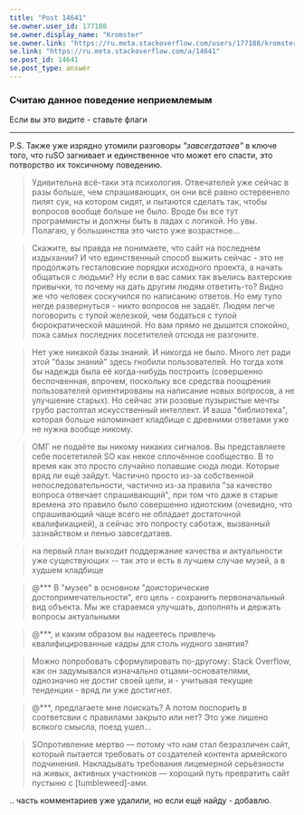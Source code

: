 ```yaml
---
title: "Post 14641"
se.owner.user_id: 177188
se.owner.display_name: "Kromster"
se.owner.link: "https://ru.meta.stackoverflow.com/users/177188/kromster"
se.link: "https://ru.meta.stackoverflow.com/a/14641"
se.post_id: 14641
se.post_type: answer
---
```

<h3>Считаю данное поведение неприемлемым</h3>
<p>Если вы это видите - ставьте флаги</p>
<hr />
<p>P.S. Также уже изрядно утомили разговоры <em>&quot;завсегдатаев&quot;</em> в ключе того, что ruSO загнивает и единственное что может его спасти, это потворство их токсичному поведению.</p>
<blockquote>
<p>Удивительна всё-таки эта психология. Отвечателей уже сейчас в разы больше, чем спрашивающих, он они всё равно остервенело пилят сук, на котором сидят, и пытаются сделать так, чтобы вопросов вообще больше не было. Вроде бы все тут программисты и должны быть в ладах с логикой. Но увы. Полагаю, у большинства это чисто уже возрастное... </p>
</blockquote>
<blockquote>
<p>Скажите, вы правда не понимаете, что сайт на последнем издыхании? И что единственный способ выжить сейчас - это не продолжать гестаповские порядки исходного проекта, а начать общаться с людьми? Ну если в вас самих так въелись вахтерские привычки, то почему на дать другим людям ответить-то? Видно же что человек соскучился по написанию ответов. Но ему тупо негде развернуться - никто вопросов не задаёт. Людям легче поговорить с тупой железкой, чем бодаться с тупой бюрократической машиной. Но вам прямо не дышится спокойно, пока самых последних посетителей отсюда не разгоните. </p>
</blockquote>
<blockquote>
<p>Нет уже никакой базы знаний. И никогда не было. Много лет ради этой &quot;базы знаний&quot; здесь гнобили пользователей. Но тогда хотя бы надежда была её когда-нибудь построить (совершенно беспочвенная, впрочем, поскольку все средства поощрения пользователей ориентированы на написание новых вопросов, а не улучшение старых). Но сейчас эти розовые пузыристые мечты грубо растоптал искусственный интеллект. И ваша &quot;библиотека&quot;, которая больше напоминает кладбище с древними ответами уже не нужна вообще никому. </p>
</blockquote>
<blockquote>
<p>ОМГ не подаёте вы никому никаких сигналов. Вы представляете себе посететилей SO как некое сплочённое сообщество. В то время как это просто случайно попавшие сюда люди. Которые вряд ли ещё зайдут. Частично просто из-за собственной непоследовательности, частично из-за правила &quot;за качество вопроса отвечает спрашивающий&quot;, при том что даже в старые времена это правило было совершенно идиотским (очевидно, что спрашивающий чаще всего не обладает достаточной квалификацией), а сейчас это попросту саботаж, вызванный зазнайством и ленью завсегдатаев. </p>
</blockquote>
<blockquote>
<p>на первый план выходит поддержание качества и актуальности уже существующих -- так это и есть в лучшем случае музей, а в худшем кладбище </p>
</blockquote>
<blockquote>
<p>@*** В &quot;музее&quot; в основном &quot;доисторические достопримечательности&quot;, его цель - сохранить первоначальный вид объекта. Мы же стараемся улучшать, дополнять и держать вопросы актуальными </p>
</blockquote>
<blockquote>
<p>@***, и каким образом вы надеетесь привлечь квалифицированные кадры для столь нудного занятия? </p>
</blockquote>
<blockquote>
<p>Можно попробовать сформулировать по-другому: Stack Overflow, как он задумывался изначально отцами-основателями, однозначно не достиг своей цели, и - учитывая текущие тенденции - вряд ли уже достигнет. </p>
</blockquote>
<blockquote>
<p>@***, предлагаете мне поискать? А потом поспорить в соответсвии с правилами закрыто или нет? Это уже лишено всякого смысла, поезд ушел... </p>
</blockquote>
<blockquote>
<p>SOпротивление мертво — потому что нам стал безразличен сайт, который пытается требовать от создателей контента армейского подчинения. Накладывать требования лицемерной серьёзности на живых, активных участников — хороший путь превратить сайт пустыню с [tumbleweed]-ами. </p>
</blockquote>
<p>.. часть комментариев уже удалили, но если ещё найду - добавлю.</p>
